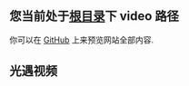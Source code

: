 ## 您当前处于[根目录](../)下 **video** 路径

你可以在 [GitHub](https://github.com/SimonLiu296/simonliu296.github.io) 上来预览网站全部内容.

## 光遇视频



<div id="dplayer"></div>
<script src="./DPlayer.min.js"></script>
<script>const dp = new DPlayer({
    container: document.getElementById('dplayer'),
    autoplay: true, // 不自动播放
    theme: '#FADFA3', // 主题
    loop: true, // 循环播放
    lang: 'zh-cn', // 语言
    hotkey: true, // 热键
    preload: 'auto', // 预加载
    volume: 0.5, // 音量
    video: {
        url: './data/2021112721343.mp4',
    },
    // 视频右键菜单
    contextmenu: [
        {
            text: '关于作者simonliu296',
            link: 'https://github.com/simonliu296',
        },
        {
            text: 'dplayer',
            click: (player) => {
                console.log(player);
            },
        },
    ],
});
</script>


